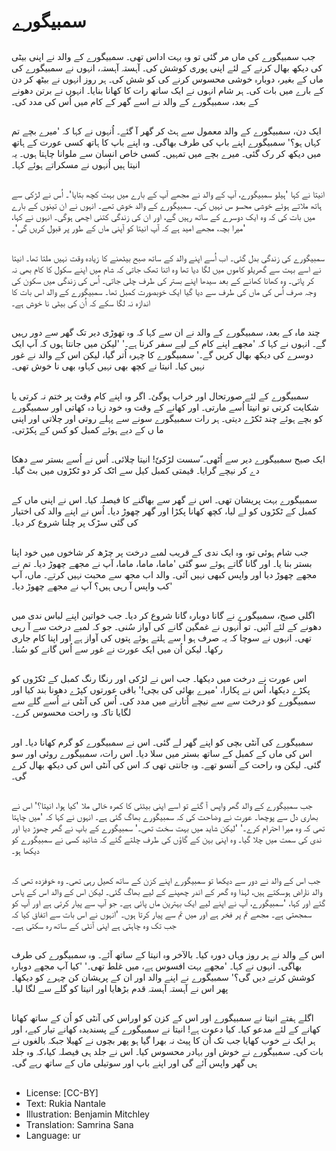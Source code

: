 # سمبیگورے

##
جب سمبیگورے کی ماں مر گئی تو وہ بہت اداس تھی۔ سمبیگورے کے والد نے اپنی بیٹی کی دیکھ بھال کرنے کے لئے اپنی پوری کوشش کی۔ آہستہ آہستہ، انہوں نے سمبیگورے کی ماں کے بغیر، دوبارہ خوشی محسوس کرنے کی کو شش کی۔ ہر روز انہوں نے بیٹھ کر دن کے بارے میں بات کی۔ ہر شام انہوں نے ایک ساتھ رات کا کھانا بنایا۔ انہوں نے برتن دھونے کے بعد، سمبیگورے کے والد نے اسے گھر کے کام میں اُس کی مدد کی۔

##
ایک دن، سمبیگورے کے والد معمول سے ہٹ کر گھر آ گئے۔ اُنہوں نے کہا کہ 'میرے بچے تم کہاں ہو؟' سمبیگورے اپنے باپ کی طرف بھاگی۔ وہ اپنے باپ کا ہاتھ کسی عورت کے ہاتھ میں دیکھ کر رک گئی۔ میرے بچے میں تمہیں۔ کسی خاص انسان سے ملوانا چاہتا ہوں۔ یہ انیتا ہیں اُنہوں نے مسکراتے ہوئے کہا۔

##
انیتا نے کہا 'ہیلو سمبیگورے، آپ کے والد نے مجھے آپ کے بارے میں بہت کچھ بتایا'۔ اُس نے لڑکی سے ہاتھ ملاتے ہوئے خوشی محسو س نہیں کی۔ سمبیگورے کے والد خوش تھے۔ انہوں نے ان تینوں کے بارے میں بات کی کہ وہ ایک دوسرے کے ساتھ رہیں گے، اور ان کی زندگی کتنی اچھی ہوگی۔ انہوں نے کہا، 'میرا بچہ، مجھے امید ہے کہ آپ انیتا کو آپنی ماں کے طور پر قبول کریں گی'۔

##
سمبیگورے کی زندگی بدل گئی۔ اب اُسے اپنے والد کے ساتھ صبح بیٹھنے کا زیادہ وقت نہیں ملتا تھا۔ انیتا نے اسے بہت سے گھریلو کاموں میں لگا دیا تھا وہ اتنا تھک جاتی کہ شام میں اپنے سکول کا کام بھی نہ کر پاتی۔ وہ کھانا کھانے کے بعد سیدھا اپنے بستر کی طرف چلی جاتی۔ اُس کی زندگی میں سکون کی وجہ صرف اُس کی ماں کی طرف سے دیا گیا ایک خوبصورت کمبل تھا۔ سمبیگورے کے والد اس بات کا اندازہ نہ لگا سکے کہ اُن کی بیٹی نا خوش ہے۔

##
چند ماہ کے بعد، سمبیگورے کے والد نے ان سے کہا کہ وہ تھوڑی دیر تک گھر سے دور رہیں گے۔ انہوں نے کہا کہ 'مجھے اپنے کام کے لیے سفر کرنا ہے۔' 'لیکن میں جانتا ہوں کہ آپ ایک دوسرے کی دیکھ بھال کریں گے۔' سمبیگورے کا چہرہ اُتر گیا، لیکن اس کے والد نے غور نہیں کیا۔ انیتا نے کچھ بھی نہیں کہاوہ بھی نا خوش تھی۔

##
سمبیگورے کے لئے صورتحال اور خراب ہوگئ۔ اگر وہ اپنے کام وقت پر ختم نہ کرتی یا شکایت کرتی تو انیتا اُسے مارتی۔ اور کھانے کے وقت وہ خود زیا دہ کھاتی اور سمبیگورے کو بچے ہوئے چند ٹکڑے دیتی۔ ہر رات سمبیگورے سونے سے پہلے روتی اور چلاتی اور اپنی ما ں کے دیے ہوئے کمبل کو کس کے پکڑتی۔

##
ایک صبح سمبیگورے دیر سے اُٹھی۔  ّسست لڑکیٗ! انیتا چلائی۔ اُس نے اُسے بستر سے دھکا دے کر نیچے گرایا۔ قیمتی کمبل کیل سے اٹک کر دو ٹکڑوں میں بٹ گیا۔

##
سمبیگورے بہت پریشان تھی۔ اس نے گھر سے بھاگنے کا فیصلہ کیا۔ اس نے اپنی ماں کے کمبل کے ٹکڑوں کو لے لیا، کچھ کھانا پکڑا اور گھر چھوڑ دیا۔ اُس نے اپنے والد کی اختیار کی گئی سڑک پر چلنا شروع کر دیا۔

##
جب شام ہوئی تو، وہ ایک ندی کے قریب لمبے درخت پر چڑھ کر شاخوں میں خود اپنا بستر بنا یا۔ اور گانا گاتے ہوئے سو گئی 'ماما، ماما، ماما، آپ نے مجھے چھوڑ دیا۔ تم نے مجھے چھوڑ دیا اور واپس کبھی نہیں آئی۔ والد اب مجھ سے محبت نہیں کرتے۔ ماں، آپ کب واپس آ رہی ہیں؟ آپ نے مجھے چھوڑ دیا۔'

##
اگلی صبح، سمبیگورے نے گانا دوبارہ گانا شروع کر دیا۔ جب خواتین اپنے لباس ندی میں دھونے کے لئے آئیں۔ تو اُنہوں نے غمگین گانے کی آواز
سُنی۔ جو کہ لمبے درخت سے آ رہی تھی۔ انہوں نے سوچا کہ یہ صرف ہو ا سے ہلتے ہوئے پتوں کی آواز ہے اور اپنا کام جاری رکھا۔ لیکن اُن میں ایک عورت نے غور سے اُس گانے کو سُنا۔

##
اس عورت نے درخت میں دیکھا۔ جب اس نے لڑکی اور رنگا رنگ کمبل کے ٹکڑوں کو پکڑے دیکھا، اُس نے پکارا، 'میرے بھائی کی بچی!' باقی عورتوں کپڑے دھونا بند کیا اور سمبیگورے کو درخت سے سے نیچے اُتارنے میں مدد کی۔ اُس کی آنٹی نے اُسے گلے سے لگایا تاکہ وہ راحت محسوس کرے۔

##
سمبیگورے کی آنٹی بچی کو اپنے گھر لے گئی۔ اس نے سمبیگورے کو گرم کھانا دیا۔ اور اس کی ماں کے کمبل کے ساتھ بستر میں سلا دیا۔ اس رات، سمبیگورے روئی اور سو گئی۔ لیکن وہ راحت کے آنسو تھے۔ وہ جانتی تھی کہ اس کی آنٹی اس کی دیکھ بھال کرے گی۔

##
جب سمبیگورے کے والد گھر واپس آ گئے تو اسے اپنی بیٹئی کا کمرہ خالی ملا 'کیا ہوا، انیتا؟' اس نے بھاری دل سے پوچھا۔ عورت نے وضاحت کی کہ سمبیگورے بھاگ گئی ہے۔ انہوں نے کہا کہ 'میں چاہتا تھی کہ وہ میرا احترام کرے۔' 'لیکن شاید میں بہت سخت تھی۔' سمبیگورے کے باپ نے گھر چھوڑ دیا اور ندی کی سمت میں چلا گیا۔ وہ اپنی بہن کے گاؤں کی طرف چلتے گئے کہ شائید کسی نے سمبیگورے کو دیکھا ہو۔

##
جب اس کے والد نے دور سے دیکھا تو سمبیگورے اپنے کزن کے ساتھ کھیل رہی تھی۔ وہ خوفزدہ تھی کہ والد ناراض ہوسکتے ہیں، لہذا وہ گھر کے اندر چھپنے کے لیے بھاگ گئی۔ لیکن اس کے والد اس کے پاس گئے اور کہا، 'سمبیگورے، آپ نے اپنے لیے ایک بہترین ماں پائی ہے۔ جو آپ سے پیار کرتی ہے اور آپ کو سمجھتی ہے۔ مجھے تم پر فخر ہے اور میں تم سے پیار کرتا ہوں۔ 'انہوں نے اس بات سے اتفاق کیا کہ جب تک وہ چاہتی ہے اپنی آنٹی کے ساتھ رہ سکتی ہے۔

##
اس کے والد نے ہر روز وہاں دورہ کیا۔ بالآخر وہ انیتا کے ساتھ آئے۔ وہ سمبیگورے کی طرف بھاگی۔ انہوں نے کہا۔ 'مجھے بہت افسوس ہے، میں غلط تھی۔' 'کیا آپ مجھے دوبارہ کوشش کرنے دیں گی؟' سمبیگورے نے اپنے والد اور ان کے پریشان کن چہرے کو دیکھا۔ پھر اس نے آہستہ آہستہ قدم بڑھایا اور انیتا کو گلے سے لگا لیا۔

##
اگلے ہفتے انیتا نے سمبیگورے اور اس کے کزن کو اوراس کی آنٹی کو اُن کے ساتھ کھانا کھانے کے لئے مدعو کیا۔ کیا دعوت ہے! انیتا نے سمبیگورے کے پسندیدہ کھانے تیار کیے، اور ہر ایک نے خوب کھایا جب تک اُن کا پیٹ نہ بھرا گیا ہو پھر بچوں نے کھیلا جبکہ بالغوں نے بات کی۔ سمبیگورے نے خوش اور بہادر محسوس کیا۔ اس نے جلد ہی فیصلہ کیا،کہ وہ جلد ہی گھر واپس آئے گی اور اپنے باپ اور سوتیلی ماں کے ساتھ رہے گی۔

##
* License: [CC-BY]
* Text: Rukia Nantale
* Illustration: Benjamin Mitchley
* Translation: Samrina Sana
* Language: ur
